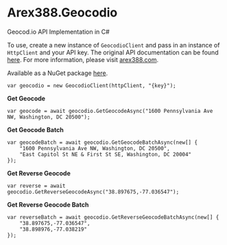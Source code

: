 ﻿# Arex388.Geocodio
Geocod.io API Implementation in C#

To use, create a new instance of `GeocodioClient` and pass in an instance of `HttpClient` and your API key. The original API documentation can be found [here][0]. For more information, please visit [arex388.com][1].

Available as a NuGet package [here][2].

    var geocodio = new GeocodioClient(httpClient, "{key}");

**Get Geocode**

    var geocode = await geocodio.GetGeocodeAsync("1600 Pennsylvania Ave NW, Washington, DC 20500");

**Get Geocode Batch**

    var geocodeBatch = await geocodio.GetGeocodeBatchAsync(new[] {
		"1600 Pennsylvania Ave NW, Washington, DC 20500",
		"East Capitol St NE & First St SE, Washington, DC 20004"
	});

**Get Reverse Geocode**

    var reverse = await geocodio.GetReverseGeocodeAsync("38.897675,-77.036547");

**Get Reverse Geocode Batch**

    var reverseBatch = await geocodio.GetReverseGeocodeBatchAsync(new[] {
		"38.897675,-77.036547",
		"38.898976,-77.038219"
	});

[0]:https://www.geocod.io/docs
[1]:https://arex388.com
[2]:https://www.nuget.org/packages/Arex388.Geocodio